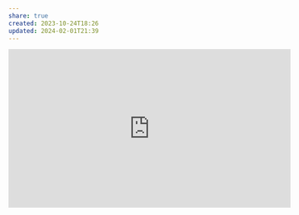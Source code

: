 ```yaml
---
share: true
created: 2023-10-24T18:26
updated: 2024-02-01T21:39
---
```

<iframe width="560" height="315" src="https://www.youtube.com/embed/LW7g1169v7w" title="YouTube video player" frameborder="0" allow="accelerometer; autoplay; clipboard-write; encrypted-media; gyroscope; picture-in-picture; web-share" referrerpolicy="strict-origin-when-cross-origin" allowfullscreen></iframe>
